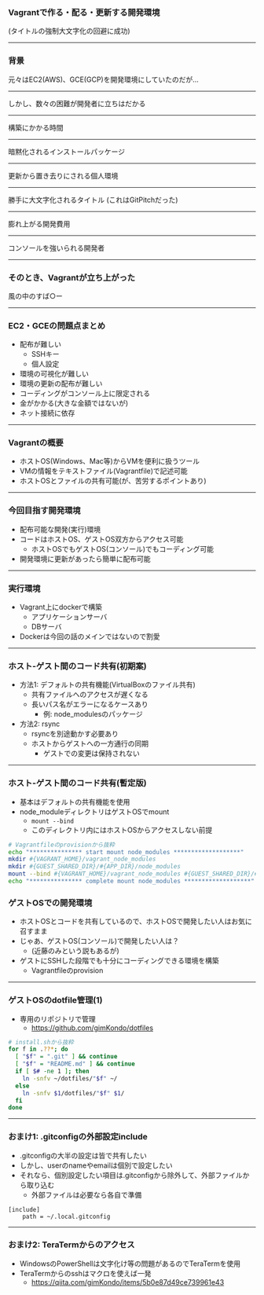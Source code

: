 ### Vagrantで作る・配る・更新する開発環境

(タイトルの強制大文字化の回避に成功)

---

### 背景

元々はEC2(AWS)、GCE(GCP)を開発環境にしていたのだが…

---

しかし、数々の困難が開発者に立ちはだかる

---

構築にかかる時間

---

暗黙化されるインストールパッケージ

---

更新から置き去りにされる個人環境

---

勝手に大文字化されるタイトル
(これはGitPitchだった)

---

膨れ上がる開発費用

---

コンソールを強いられる開発者

---

### そのとき、Vagrantが立ち上がった

風の中のすば○ー

---

### EC2・GCEの問題点まとめ

- 配布が難しい
    - SSHキー
    - 個人設定
- 環境の可視化が難しい
- 環境の更新の配布が難しい
- コーディングがコンソール上に限定される
- 金がかかる(大きな金額ではないが)
- ネット接続に依存

---

### Vagrantの概要

- ホストOS(Windows、Mac等)からVMを便利に扱うツール
- VMの情報をテキストファイル(Vagrantfile)で記述可能
- ホストOSとファイルの共有可能(が、苦労するポイントあり)

---

### 今回目指す開発環境

- 配布可能な開発(実行)環境
- コードはホストOS、ゲストOS双方からアクセス可能
    - ホストOSでもゲストOS(コンソール)でもコーディング可能
- 開発環境に更新があったら簡単に配布可能

---

### 実行環境

- Vagrant上にdockerで構築
    - アプリケーションサーバ
    - DBサーバ
- Dockerは今回の話のメインではないので割愛

---

### ホスト-ゲスト間のコード共有(初期案)

- 方法1: デフォルトの共有機能(VirtualBoxのファイル共有)
    - 共有ファイルへのアクセスが遅くなる
    - 長いパス名がエラーになるケースあり
        - 例: node_modulesのパッケージ
- 方法2: rsync
    - rsyncを別途動かす必要あり
    - ホストからゲストへの一方通行の同期
        - ゲストでの変更は保持されない

---

### ホスト-ゲスト間のコード共有(暫定版)

- 基本はデフォルトの共有機能を使用
- node_moduleディレクトリはゲストOSでmount
    - `mount --bind `
    - このディレクトリ内にはホストOSからアクセスしない前提

```sh
# Vagrantfileのprovisionから抜粋
echo "*************** start mount node_modules *******************"
mkdir #{VAGRANT_HOME}/vagrant_node_modules
mkdir #{GUEST_SHARED_DIR}/#{APP_DIR}/node_modules
mount --bind #{VAGRANT_HOME}/vagrant_node_modules #{GUEST_SHARED_DIR}/#{APP_DIR}/node_modules
echo "*************** complete mount node_modules *******************"
```

### ゲストOSでの開発環境

- ホストOSとコードを共有しているので、ホストOSで開発したい人はお気に召すまま
- じゃあ、ゲストOS(コンソール)で開発したい人は？
    - (近藤のみという説もあるが)
- ゲストにSSHした段階でも十分にコーディングできる環境を構築
    - Vagrantfileのprovision

---

### ゲストOSのdotfile管理(1)

- 専用のリポジトリで管理
    - https://github.com/gimKondo/dotfiles

```sh
# install.shから抜粋
for f in .??*; do
  [ "$f" = ".git" ] && continue
  [ "$f" = "README.md" ] && continue
  if [ $# -ne 1 ]; then
    ln -snfv ~/dotfiles/"$f" ~/
  else
    ln -snfv $1/dotfiles/"$f" $1/
  fi
done
```

---

### おまけ1: .gitconfigの外部設定include

- .gitconfigの大半の設定は皆で共有したい
- しかし、userのnameやemailは個別で設定したい
- それなら、個別設定したい項目は.gitconfigから除外して、外部ファイルから取り込む
    - 外部ファイルは必要なら各自で準備

```
[include]
    path = ~/.local.gitconfig
```

---

### おまけ2: TeraTermからのアクセス

- WindowsのPowerShellは文字化け等の問題があるのでTeraTermを使用
- TeraTermからのsshはマクロを使えば一発
    - https://qiita.com/gimKondo/items/5b0e87d49ce739961e43
